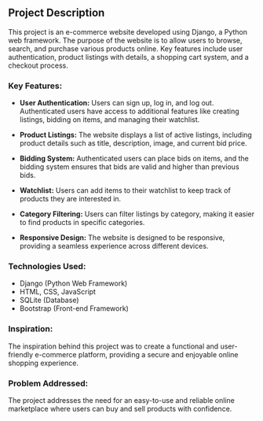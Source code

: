 ## Project Description

This project is an e-commerce website developed using Django, a Python web framework. The purpose of the website is to allow users to browse, search, and purchase various products online. Key features include user authentication, product listings with details, a shopping cart system, and a checkout process.

### Key Features:

- **User Authentication:** Users can sign up, log in, and log out. Authenticated users have access to additional features like creating listings, bidding on items, and managing their watchlist.

- **Product Listings:** The website displays a list of active listings, including product details such as title, description, image, and current bid price.

- **Bidding System:** Authenticated users can place bids on items, and the bidding system ensures that bids are valid and higher than previous bids.

- **Watchlist:** Users can add items to their watchlist to keep track of products they are interested in.

- **Category Filtering:** Users can filter listings by category, making it easier to find products in specific categories.

- **Responsive Design:** The website is designed to be responsive, providing a seamless experience across different devices.

### Technologies Used:

- Django (Python Web Framework)
- HTML, CSS, JavaScript
- SQLite (Database)
- Bootstrap (Front-end Framework)

### Inspiration:

The inspiration behind this project was to create a functional and user-friendly e-commerce platform, providing a secure and enjoyable online shopping experience.

### Problem Addressed:

The project addresses the need for an easy-to-use and reliable online marketplace where users can buy and sell products with confidence.

